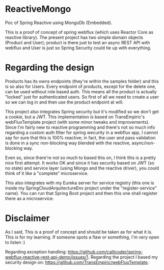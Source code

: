 # ReactiveMongo
Poc of Spring Reactive using MongoDb (Embedded).

This is a proof of concept of spring webflux (which uses Reactor Core as reactive library). The present project has two simple domain objects (Product and User); product is there just to test an async REST API with webflux and User is just so Spring Security could tie up with everything.

# Regarding the design

Products has its owns endpoints (they're within the samples folder) and this is so also for Users. Every endpoint of products, except for the delete one, can be used without role based auth. This means all the product is actually "locked" just for authenticated users. So first of all we need to create a user so we can log in and then use the product endpoint at will.

This project also integrates Spring security but it's modified so we don't get a cookie, but a JWT. This implementation is based on TransEmpiric's webFluxTemplate project (with some minor tweaks and improvements). Since I'm fairly new to reactive programming and there's not so much info regarding a custom auth filter for spring wecurity in a webflux app, I cannot say for sure that this is 100% reactive; in fact, the user and pass validation is done in a sync non-blocking way blended with the reactive, async/non-blocking way.

Even so, since there're not so much to based this on, I think this is a pretty nice first attempt. It works OK and since it has security based on JWT (so no state) and service layer (using Mongo and the reactive driver), you could think of it like a "complete" microservice.

This also integrates with my Eureka server for service registry (this one is inside my SpringCloudArquitectureEnv project under the "register-service" name). You can run that Spring Boot project and then this one shall register there as a microservice.

# Disclaimer

As I said, This is a proof of concept and should be taken as for what it is. This is for my learning. If someone spots a flaw or something, I'm very open to listen :)

Regarding exception handling: https://github.com/callicoder/spring-webflux-reactive-rest-api-demo/issues/1.
Regarding the project I based my security design on: https://github.com/TransEmpiric/webFluxTemplate.
